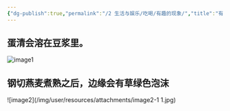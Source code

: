 ```yaml
---
{"dg-publish":true,"permalink":"/2 生活与娱乐/吃喝/有趣的现象/","title":"有趣的现象"}
---
```



## 蛋清会溶在豆浆里。
![image1](/img/user/resources/attachments/image1-8.jpg)

## 钢切燕麦煮熟之后，边缘会有草绿色泡沫
![image2](/img/user/resources/attachments/image2-1 1.jpg)
